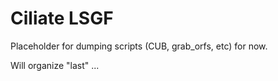 # Ciliate LSGF

Placeholder for dumping scripts (CUB, grab_orfs, etc) for now.

Will organize "last" ...
